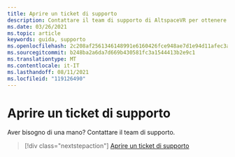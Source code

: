 ```yaml
---
title: Aprire un ticket di supporto
description: Contattare il team di supporto di AltspaceVR per ottenere assistenza, aprire un ticket di supporto o suggerire una nuova funzionalità.
ms.date: 03/26/2021
ms.topic: article
keywords: guida, supporto
ms.openlocfilehash: 2c208af2561346148991e6160426fce948ae7d1e94d11afec3a0836a82ca61fd
ms.sourcegitcommit: b248ba2a6da7d669b430581fc3a1544413b2e9c1
ms.translationtype: MT
ms.contentlocale: it-IT
ms.lasthandoff: 08/11/2021
ms.locfileid: "119126490"
---
```

# <a name="open-a-support-ticket"></a>Aprire un ticket di supporto

Aver bisogno di una mano? Contattare il team di supporto.

> [!div class="nextstepaction"] 
> [Aprire un ticket di supporto](https://help.altvr.com/hc/en-us/requests/new)
